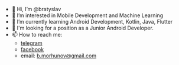 - 👋 Hi, I’m @bratyslav
- 👀 I’m interested in Mobile Development and Machine Learning
- 🌱 I’m currently learning Android Development, Kotlin, Java, Flutter
- 💞️ I'm looking for a position as a Junior Android Developer.
- 📫 How to reach me:
  * [telegram](https://t.me/CVABIK)
  * [facebook](https://www.facebook.com/profile.php?id=100006806719182)
  * email: b.morhunov@gmail.com

<!---
bratyslav/bratyslav is a ✨ special ✨ repository because its `README.md` (this file) appears on your GitHub profile.
You can click the Preview link to take a look at your changes.
--->
